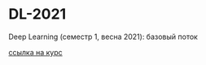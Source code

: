 # DL-2021
Deep Learning (семестр 1, весна 2021): базовый поток

[ссылка на курс](https://stepik.org/course/91156/syllabus)
